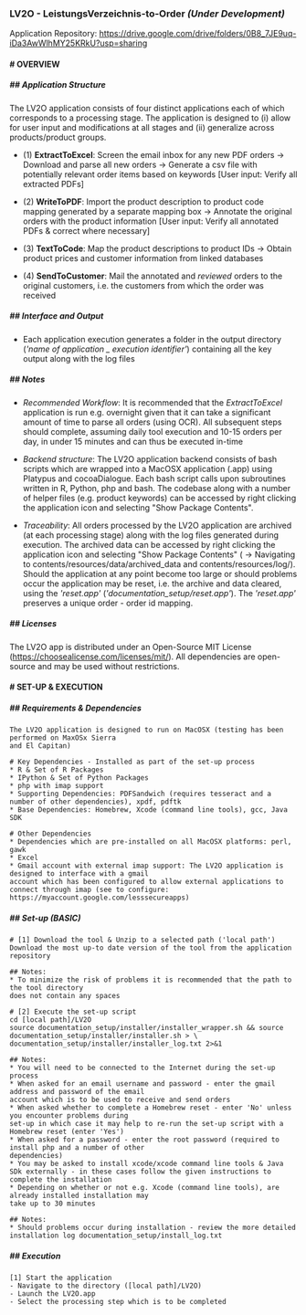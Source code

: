 ### **LV2O - LeistungsVerzeichnis-to-Order** _(Under Development)_

Application Repository: https://drive.google.com/drive/folders/0B8_7JE9uq-iDa3AwWlhMY25KRkU?usp=sharing

#### # OVERVIEW

##### **## Application Structure**  

The LV2O application consists of four distinct applications each of which corresponds to a processing stage. The application is designed 
to (i) allow for user input and modifications at all stages and (ii) generalize across products/product groups.

* (1) **ExtractToExcel**: Screen the email inbox for any new PDF orders -> Download and parse all new orders 
-> Generate a csv file with potentially relevant order items based on keywords [User input: 
Verify all extracted PDFs]

* (2) **WriteToPDF**: Import the product description to product code mapping generated by a separate 
mapping box -> Annotate the original orders with the product information [User input: 
Verify all annotated PDFs & correct where necessary]

* (3) **TextToCode**: Map the product descriptions to product IDs -> Obtain product prices and customer information from linked databases

* (4) **SendToCustomer**: Mail the annotated and *reviewed* orders to the original customers, i.e. 
the customers from which the order was received


##### **## Interface and Output**  

- Each application execution generates a folder in the output directory (*'name of application _ 
execution identifier'*) containing all the key output along with the log files


##### **## Notes** 

- *Recommended Workflow*: It is recommended that the *ExtractToExcel* application is run e.g. 
overnight given that it can take a significant amount of time to parse all orders (using OCR). 
All subsequent steps should complete, assuming daily tool execution and 10-15 orders per day, in 
under 15 minutes and can thus be executed in-time

- *Backend structure*: The LV2O application backend consists of bash scripts which are wrapped into
a MacOSX application (.app) using Platypus and cocoaDialogue. Each bash script calls upon subroutines written in R, 
Python, php and bash. The codebase along with a number of helper files (e.g. product keywords) 
can be accessed by right clicking the application icon and selecting "Show Package Contents". 

- *Traceability*: All orders processed by the LV2O application are archived (at each processing stage) 
along with the log files generated during execution. The archived data can be accessed by right 
clicking the application icon and selecting "Show Package Contents" 
( -> Navigating to contents/resources/data/archived_data and contents/resources/log/). 
Should the application at any point become too large or should problems occur the application may be reset, i.e. the 
archive and data cleared, using the _'reset.app'_ (_'documentation_setup/reset.app'_). The _'reset.app'_ preserves a unique order - order id mapping. 

##### **## Licenses**  

The LV2O app is distributed under an Open-Source MIT License (https://choosealicense.com/licenses/mit/). All dependencies are open-source and 
may be used without restrictions. 

#### # SET-UP & EXECUTION

##### **## Requirements & Dependencies**  

````
The LV2O application is designed to run on MacOSX (testing has been performed on MaxOSx Sierra 
and El Capitan)

# Key Dependencies - Installed as part of the set-up process
* R & Set of R Packages 
* IPython & Set of Python Packages 
* php with imap support 
* Supporting Dependencies: PDFSandwich (requires tesseract and a number of other dependencies), xpdf, pdftk 
* Base Dependencies: Homebrew, Xcode (command line tools), gcc, Java SDK

# Other Dependencies
* Dependencies which are pre-installed on all MacOSX platforms: perl, gawk
* Excel  
* Gmail account with external imap support: The LV2O application is designed to interface with a gmail 
account which has been configured to allow external applications to connect through imap (see to configure: 
https://myaccount.google.com/lesssecureapps)

````

##### **## Set-up (BASIC)**  

````
# [1] Download the tool & Unzip to a selected path ('local path')
Download the most up-to date version of the tool from the application repository

## Notes:
* To minimize the risk of problems it is recommended that the path to the tool directory 
does not contain any spaces

# [2] Execute the set-up script 
cd [local path]/LV2O
source documentation_setup/installer/installer_wrapper.sh && source documentation_setup/installer/installer.sh > \
documentation_setup/installer/installer_log.txt 2>&1 

## Notes:
* You will need to be connected to the Internet during the set-up process
* When asked for an email username and password - enter the gmail address and password of the email 
account which is to be used to receive and send orders
* When asked whether to complete a Homebrew reset - enter 'No' unless you encounter problems during 
set-up in which case it may help to re-run the set-up script with a Homebrew reset (enter 'Yes')
* When asked for a password - enter the root password (required to install php and a number of other 
dependencies)
* You may be asked to install xcode/xcode command line tools & Java SDk externally - in these cases follow the given instructions to complete the installation
* Depending on whether or not e.g. Xcode (command line tools), are already installed installation may 
take up to 30 minutes

## Notes:
* Should problems occur during installation - review the more detailed installation log documentation_setup/install_log.txt
````

##### **## Execution**  

````
[1] Start the application
- Navigate to the directory ([local path]/LV2O)
- Launch the LV2O.app
- Select the processing step which is to be completed

````




